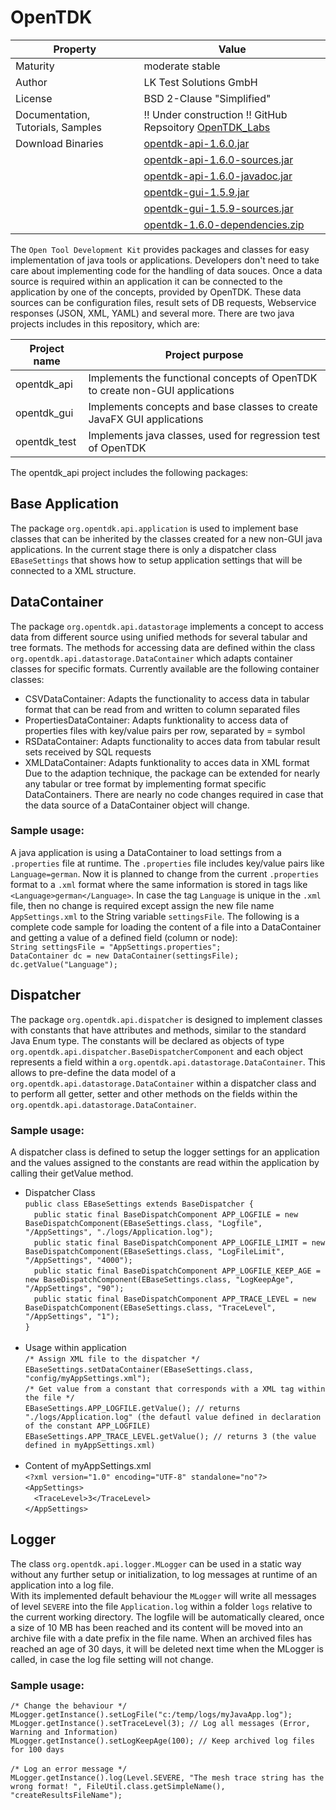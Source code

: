 # OpenTDK

| Property | Value |
|----------|-----------------|
| Maturity | moderate stable |
| Author | LK Test Solutions GmbH |
| License |	BSD 2-Clause "Simplified" |
| Documentation, Tutorials, Samples | !! Under construction !!  GitHub Repsoitory [OpenTDK_Labs](https://github.com/LK-Test-Solutions/OpenTDK_Labs) |
| Download Binaries	| [opentdk-api-1.6.0.jar](https://github.com/LK-Test-Solutions/OpenTDK/releases/download/opentdk-1.6.0/opentdk-api-1.6.0.jar) |
| | [opentdk-api-1.6.0-sources.jar](https://github.com/LK-Test-Solutions/OpenTDK/releases/download/opentdk-1.6.0/opentdk-api-1.6.0-sources.jar) |
| | [opentdk-api-1.6.0-javadoc.jar](https://github.com/LK-Test-Solutions/OpenTDK/releases/download/opentdk-1.6.0/opentdk-api-1.6.0-javadoc.jar) |
| | [opentdk-gui-1.5.9.jar](https://github.com/LK-Test-Solutions/OpenTDK/releases/download/opentdk-1.5.9.8/opentdk-gui-1.5.9.jar) |
| | [opentdk-gui-1.5.9-sources.jar](https://github.com/LK-Test-Solutions/OpenTDK/releases/download/opentdk-1.5.9.8/opentdk-gui-1.5.9-sources.jar) |
| | [opentdk-1.6.0-dependencies.zip](https://github.com/LK-Test-Solutions/OpenTDK/releases/download/opentdk-1.6.0-dependencies.zip) |

The `Open Tool Development Kit` provides packages and classes for easy implementation of java tools or applications. Developers don't need to take care about implementing code for the handling of data souces. Once a data source is required within an application it can be connected to the application by one of the concepts, provided by OpenTDK. These data sources can be configuration files, result sets of DB requests, Webservice responses (JSON, XML, YAML) and several more.
There are two java projects includes in this repository, which are:

| Project name | Project purpose |
|--------------|-----------------|
| opentdk_api | Implements the functional concepts of OpenTDK to create non-GUI applications |
| opentdk_gui | Implements concepts and base classes to create JavaFX GUI applications |
| opentdk_test | Implements java classes, used for regression test of OpenTDK |

The opentdk_api project includes the following packages:

## Base Application
The package `org.opentdk.api.application` is used to implement base classes that can be inherited by the classes created for a new non-GUI java applications. In the current stage there is only a dispatcher class `EBaseSettings` that shows how to setup application settings that will be connected to a XML structure.

## DataContainer
The package `org.opentdk.api.datastorage` implements a concept to access data from different source using unified methods for several tabular and tree formats. The methods for accessing data are defined within the class `org.opentdk.api.datastorage.DataContainer` which adapts container classes for specific formats. Currently available are the following container classes:<br>
* CSVDataContainer: Adapts the functionality to access data in tabular format that can be read from and written to column separated files
* PropertiesDataContainer: Adapts funktionality to access data of properties files with key/value pairs per row, separated by = symbol
* RSDataContainer: Adapts functionality to acces data from tabular result sets received by SQL requests
* XMLDataContainer: Adapts funktionality to acces data in XML format<br>
Due to the adaption technique, the package can be extended for nearly any tabular or tree format by implementing format specific DataContainers. There are nearly no code changes required in case that the data source of a DataContainer object will change.<br> 

### Sample usage:
A java application is using a DataContainer to load settings from a `.properties` file at runtime. The `.properties` file includes key/value pairs like `Language=german`. Now it is planned to change from the current `.properties` format to a `.xml` format where the same information is stored in tags like `<Language>german</Language>`. In case the tag `Language` is unique in the `.xml` file, then no change is required except assign the new file name `AppSettings.xml` to the String variable `settingsFile`. The following is a complete code sample for loading the content of a file into a DataContainer and getting a value of a defined field (column or node):<br>
`String settingsFile = "AppSettings.properties";`<br>
`DataContainer dc = new DataContainer(settingsFile);`<br>
`dc.getValue("Language");`<br>

## Dispatcher
The package `org.opentdk.api.dispatcher` is designed to implement classes with constants that have attributes and methods, similar to the standard Java Enum type. The constants will be declared as objects of type `org.opentdk.api.dispatcher.BaseDispatcherComponent` and each object represents a field within a `org.opentdk.api.datastorage.DataContainer`. This allows to pre-define the data model of a `org.opentdk.api.datastorage.DataContainer` within a dispatcher class and to perform all getter, setter and other methods on the fields within the `org.opentdk.api.datastorage.DataContainer`.<br>
### Sample usage:
A dispatcher class is defined to setup the logger settings for an application and the values assigned to the constants are read within the application by calling their getValue method. <br>
- Dispatcher Class<br>
`public class EBaseSettings extends BaseDispatcher {`<br>
&emsp;`public static final BaseDispatchComponent APP_LOGFILE = new BaseDispatchComponent(EBaseSettings.class, "Logfile", "/AppSettings", "./logs/Application.log");`<br>
&emsp;`public static final BaseDispatchComponent APP_LOGFILE_LIMIT = new BaseDispatchComponent(EBaseSettings.class, "LogFileLimit", "/AppSettings", "4000");`<br>
&emsp;`public static final BaseDispatchComponent APP_LOGFILE_KEEP_AGE = new BaseDispatchComponent(EBaseSettings.class, "LogKeepAge", "/AppSettings", "90");`<br>
&emsp;`public static final BaseDispatchComponent APP_TRACE_LEVEL = new BaseDispatchComponent(EBaseSettings.class, "TraceLevel", "/AppSettings", "1");`<br>
`}`<br><br>
- Usage within application<br>
`/* Assign XML file to the dispatcher */`<br>
`EBaseSettings.setDataContainer(EBaseSettings.class, "config/myAppSettings.xml");`<br>
`/* Get value from a constant that corresponds with a XML tag within the file */`<br>
`EBaseSettings.APP_LOGFILE.getValue(); // returns "./logs/Application.log" (the defautl value defined in declaration of the constant APP_LOGFILE)`<br>
`EBaseSettings.APP_TRACE_LEVEL.getValue(); // returns 3 (the value defined in myAppSettings.xml)`<br><br>
- Content of myAppSettings.xml<br>
`<?xml version="1.0" encoding="UTF-8" standalone="no"?>`<br>
`<AppSettings>`<br>
&emsp;`<TraceLevel>3</TraceLevel>`<br>
`</AppSettings>`<br>

## Logger
The class `org.opentdk.api.logger.MLogger` can be used in a static way without any further setup or initialization, to log messages at runtime of an application into a log file. <br>
With its implemented default behaviour the `MLogger` will write all messages of level `SEVERE` into the file `Application.log` within a folder `logs` relative to the current working directory. The logfile will be automatically cleared, once a size of 10 MB has been reached and its content will be moved into an archive file with a date prefix in the file name. When an archived files has reached an age of 30 days, it will be deleted next time when the MLogger is called, in case the log file setting will not change.<br>
### Sample usage:
`/* Change the behaviour */`<br>
`MLogger.getInstance().setLogFile("c:/temp/logs/myJavaApp.log");`<br>
`MLogger.getInstance().setTraceLevel(3); // Log all messages (Error, Warning and Information)`<br>
`MLogger.getInstance().setLogKeepAge(100); // Keep archived log files for 100 days`<br><br>
`/* Log an error message */`<br>
`MLogger.getInstance().log(Level.SEVERE, "The mesh trace string has the wrong format! ", FileUtil.class.getSimpleName(), "createResultsFileName");`<br><br>
